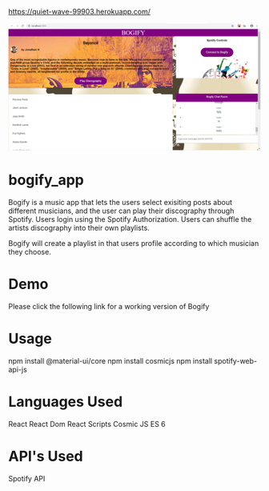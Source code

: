 https://quiet-wave-99903.herokuapp.com/

![screenshot](bogify-screenshot.png)

# bogify_app

Bogify is a music app that lets the users select exisiting posts about different musicians, and the user can play their discography through Spotify. Users login using the Spotify Authorization. Users can shuffle the artists discography into their own playlists.

Bogify will create a playlist in that users profile according to which musician they choose.

# Demo

Please click the following link for a working version of Bogify

# Usage

npm install @material-ui/core
npm install cosmicjs
npm install spotify-web-api-js

# Languages Used

React
React Dom
React Scripts
Cosmic JS
ES 6

# API's Used

Spotify API
